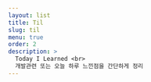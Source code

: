 ```yaml
---
layout: list
title: Til
slug: til
menu: true
order: 2
description: >
  Today I Learned <br>
  개발관련 또는 오늘 하루 느낀점을 간단하게 정리
---
```



